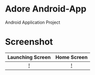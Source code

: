 # Adore Android-App
Android Application Project

# Screenshot
Launching Screen | Home Screen
:-------------------------:|:-------------------------:
[!](https://github.com/mukitul/Adore-Android-App-/blob/master/44979350_310263072893494_377379174068781056_n.png) | [!](https://github.com/mukitul/Adore-Android-App-/blob/master/44998575_199501760938685_4774209298894946304_n.png)
